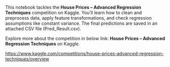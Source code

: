 This notebook tackles the **House Prices – Advanced Regression Techniques** competition on Kaggle. You’ll learn how to clean and preprocess data, apply feature transformations, and check regression assumptions like constant variance. 
The final predictions are saved in an attached CSV file (Pred_Result.csv).

Explore more about the competition in below link: **House Prices – Advanced Regression Techniques** on Kaggle.

https://www.kaggle.com/competitions/house-prices-advanced-regression-techniques/overview
